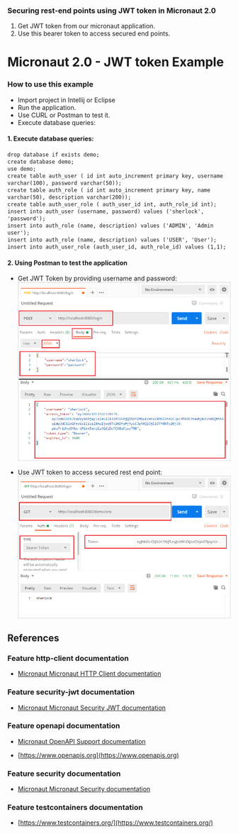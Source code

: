 ### Securing rest-end points using JWT token in Micronaut 2.0

1. Get JWT token from our micronaut application.
2. Use this bearer token to access secured end points.

# Micronaut 2.0 - JWT token Example




### How to use this example
- Import project in Intellij or Eclipse
- Run the application.
- Use CURL or Postman to test it.
- Execute database queries:

#### 1. Execute database queries:
```roomsql
drop database if exists demo;
create database demo;
use demo;
create table auth_user ( id int auto_increment primary key, username varchar(100), password varchar(50));
create table auth_role ( id int auto_increment primary key, name varchar(50), description varchar(200));
create table auth_user_role ( auth_user_id int, auth_role_id int);
insert into auth_user (username, password) values ('sherlock', 'password');
insert into auth_role (name, description) values ('ADMIN', 'Admin user');
insert into auth_role (name, description) values ('USER', 'User');
insert into auth_user_role (auth_user_id, auth_role_id) values (1,1);
```

#### 2. Using Postman to test the application

- Get JWT Token by providing username and password:
![](https://raw.githubusercontent.com/ankitwasankar/micronaut-2.0-jwt-example/master/src/test/resources/postman-sample.PNG)


- Use JWT token to access secured rest end point:
![](https://raw.githubusercontent.com/ankitwasankar/micronaut-2.0-jwt-example/master/src/test/resources/postman-sample2.PNG)

## References 

### Feature http-client documentation

- [Micronaut Micronaut HTTP Client documentation](https://docs.micronaut.io/latest/guide/index.html#httpClient)

### Feature security-jwt documentation

- [Micronaut Micronaut Security JWT documentation](https://micronaut-projects.github.io/micronaut-security/latest/guide/index.html)

### Feature openapi documentation

- [Micronaut OpenAPI Support documentation](https://micronaut-projects.github.io/micronaut-openapi/latest/guide/index.html)

- [https://www.openapis.org](https://www.openapis.org)

### Feature security documentation

- [Micronaut Micronaut Security documentation](https://micronaut-projects.github.io/micronaut-security/latest/guide/index.html)

### Feature testcontainers documentation

- [https://www.testcontainers.org/](https://www.testcontainers.org/)

